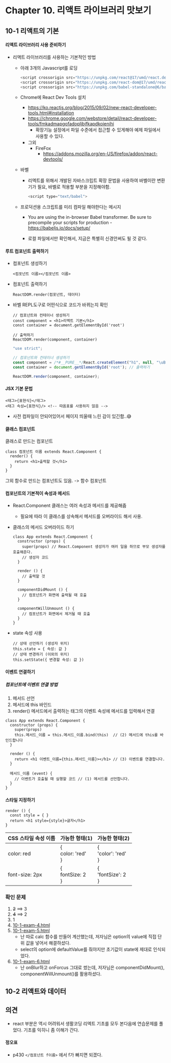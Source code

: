 # Chapter 10. 리액트 라이브러리 맛보기

## 10-1 리액트의 기본

#### 리액트 라이브러리 사용 준비하기

* 리액트 라이브러리를 사용하는 기본적인 방법 

  * 아래 3개의 Javascript를 로딩

    ```javascript
    <script crossorigin src="https://unpkg.com/react@17/umd/react.development.js"></script>
    <script crossorigin src="https://unpkg.com/react-dom@17/umd/react-dom.development.js"></script>
    <script crossorigin src="https://unpkg.com/babel-standalone@6/babel.min.js"></script>
    ```

  * Chrome에 React Dev Tools 설치

    * https://ko.reactjs.org/blog/2015/09/02/new-react-developer-tools.html#installation
    * https://chrome.google.com/webstore/detail/react-developer-tools/fmkadmapgofadopljbjfkapdkoienihi
      * 확장기능 설정에서 파일 수준에서 접근할 수 있게해야 예제 파일에서 사용할 수 있다.
    * 그외
      * FireFox
        * https://addons.mozilla.org/en-US/firefox/addon/react-devtools/

  * 바벨

    * 리엑트를 위해서 개발된 자바스크립트 확장 문법을 사용하여 바벨이란 변환기가 필요, 바벨로 적용할 부분을 지정해야함.

      ```javascript
      <script type="text/babel">
      ```

   *    프로덕션용 스크립트를 미리 컴파일 해야한다는 메시지

        * You are using the in-browser Babel transformer. Be sure to precompile your scripts for production - https://babeljs.io/docs/setup/

        * 로컬 파일에서만 확인해서, 지금은 특별히 신경안써도 될 것 같다.

          

          

#### 루트 컴포넌트 출력하기

* 컴포넌트 생성하기

  ```react
  <컴포넌트 이름></컴포넌트 이름>
  ```

  

* 컴포넌트 출력하기

  ```react
  ReactDOM.render(컴포넌트, 데이터)
  ```

  

* 바벨 REPL도구로 어떤식으로 코드가 바뀌는지 확인

  ```react
  // 컴포넌트와 컨테이너 생성하기
  const component = <h1>리액트 기본</h1>
  const container = document.getElementById('root')
  
  // 출력하기
  ReactDOM.render(component, container)
  ```

  ```javascript
  "use strict";
  
  // 컴포넌트와 컨테이너 생성하기
  const component = /*#__PURE__*/React.createElement("h1", null, "\uB9AC\uC561\uD2B8 \uAE30\uBCF8");
  const container = document.getElementById('root'); // 출력하기
  
  ReactDOM.render(component, container);
  ```

  

#### JSX 기본 문법

```react
<태그>{표현식}</태그>
<태그 속성={표현식}/> <!-- 따옴표를 사용하지 않음 -->
```

* 사전 컴파일이 안되어있어서 페이지 띄울때 느린 감이 있긴함..😅



#### 클래스 컴포넌트

클래스로 만드는 컴포넌트

```react
class 컴포넌트 이름 extends React.Component {
  render() {
    return <h1>출력할 것</h1>
  }
}
```

그외 함수로 만드는 컴포넌트도 있음. -> 함수 컴포넌트



#### 컴포넌트의 기본적이 속성과 메서드

* React.Component 클래스는 여러 속성과 메서드를 제공해줌
  * 필요에 따라 이 클래스를 상속해서 메서드를 오버라이드 해서 사용.

* 클래스의 메서드 오버라이드 하기

  ```react
  class App extends React.Component {
    constructor (props) {
      super(props) // React.Component 생성자가 여러 일을 하므로 부모 생성자를 호출해준다.
      // 생성자 코드
    }
  
    render () {
      // 출력할 것
    }
  
    componentDidMount () {
      // 컴포넌트가 화면에 출력될 때 호출
    }
  
    componentWillUnmount () {
      // 컴포넌트가 화면에서 제거될 때 호출
    }
  }
  ```

* state 속성 사용

  ```react
  // 상태 선언하기 (생성자 위치)
  this.state = { 속성: 값 }
  // 상태 변경하기 (이외의 위치)
  this.setState({ 변경할 속성: 값 })
  ```

  

#### 이벤트 연결하기

##### 컴포넌트에 이벤트 연결 방법

1. 메서드 선언
2. 메서드에 this 바인드
3. render() 메서드에서 출력하는 태그의 이벤트 속성에 메서드를 입력해서 연결

```react
class App extends React.Component {
  constructor (props) {
    super(props)
    this.메서드_이름 = this.메서드_이름.bind(this)  // (2) 메서드에 this를 바인드합니다
  }
  
  render () {
    return <h1 이벤트_이름={this.메서드_이름}></h1> // (3) 이벤트를 연결합니다.
  }

  메서드_이름 (event) {
    // 이벤트가 호출될 때 실행할 코드 // (1) 메서드를 선언합니다.
  }
}
```



#### 스타일 지정하기

```react
render () {
  const style = { }
  return <h1 style={style}>글자</h1>
}
```

| CSS 스타일 속성 이름 | 가능한 형태(1)               | 가능한 형태(2)                 |
| -------------------- | ---------------------------- | ------------------------------ |
| color: red           | {<br />  color: 'red'<br />} | {<br />  'color': 'red'<br />} |
| font-size: 2px       | {<br />  fontSize: 2<br />}  | {<br />  'fontSize': 2<br />}  |





### 확인 문제

1. ~~2~~  ==> 3
2. ~~4~~  ==> 2
3. 1
4. [10-1-exam-4.html](10-1-exam-4.html)
5. [10-1-exam-5.html](10-1-exam-5.html)
   * 난 따로 calc 함수를 만들어 계산했는데, 저자님은 option의 value에 직접 단위 값을 넣어서 해결하셨다.
   * select의 option에 defaultValue를 줘야지만 초기값이 state에 제대로 인식되었다.
6. [10-1-exam-6.html](10-1-exam-6.html)
   * 난 onBlur하고 onForcus 그대로 썼는데, 저자님은 componentDidMount(), componentWillUnmount()를 활용하셨다.



## 10-2 리액트와 데이터







## 의견

* react 부분은 역시 어려워서 생활코딩 리엑트 기초를 모두 본다음에 연습문제를 풀었다. 기초를 익히니 좀 이해가 간다.





#### 정오표

* p430 `</컴포넌트 f이름>` 에서 f가 빠지면 되겠다.
